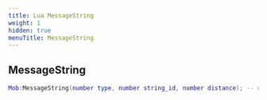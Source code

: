 ```yaml
---
title: Lua MessageString
weight: 1
hidden: true
menuTitle: MessageString
---
```

## MessageString
```lua
Mob:MessageString(number type, number string_id, number distance); -- void
```